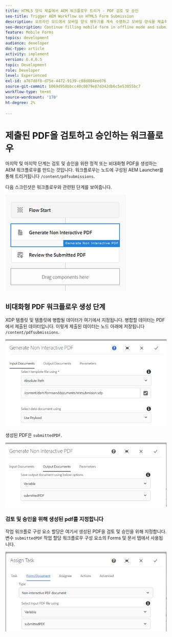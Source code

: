 ```yaml
---
title: HTML5 양식 제출에서 AEM 워크플로우 트리거 - PDF 검토 및 승인
seo-title: Trigger AEM Workflow on HTML5 Form Submission
description: 오프라인 모드에서 모바일 양식 채우기를 계속 수행하고 모바일 양식을 제출하여 AEM 워크플로우를 트리거합니다.
seo-description: Continue filling mobile form in offline mode and submit mobile form to trigger AEM workflow
feature: Mobile Forms
topics: development
audience: developer
doc-type: article
activity: implement
version: 6.4,6.5
topic: Development
role: Developer
level: Experienced
exl-id: a767d8f8-d75e-4472-9139-c08d804ee076
source-git-commit: b069d958bbcc40c0079e87d342db6c5e53055bc7
workflow-type: tm+mt
source-wordcount: '170'
ht-degree: 2%

---
```


# 제출된 PDF을 검토하고 승인하는 워크플로우

마지막 및 마지막 단계는 검토 및 승인을 위한 정적 또는 비대화형 PDF을 생성하는 AEM 워크플로우를 만드는 것입니다. 워크플로우는 노드에 구성된 AEM Launcher를 통해 트리거됩니다 `/content/pdfsubmissions`.

다음 스크린샷은 워크플로우와 관련된 단계를 보여줍니다.

![workflow](assets/workflow.PNG)

## 비대화형 PDF 워크플로우 생성 단계

XDP 템플릿 및 템플릿에 병합될 데이터가 여기에서 지정됩니다. 병합할 데이터는 PDF에서 제출된 데이터입니다. 이렇게 제출된 데이터는 노드 아래에 저장됩니다 `/content/pdfsubmissions`.

![워크플로우](assets/generate-pdf1.PNG)

생성된 PDF은 `submittedPDF`.

![워크플로우](assets/generate-pdf2.PNG)

### 검토 및 승인을 위해 생성된 pdf를 지정합니다

작업 워크플로 구성 요소 할당은 여기서 생성된 PDF을 검토 및 승인을 위해 지정합니다. 변수 `submittedPDF` 작업 할당 워크플로우 구성 요소의 Forms 및 문서 탭에서 사용됩니다.

![워크플로우](assets/assign-task.PNG)
